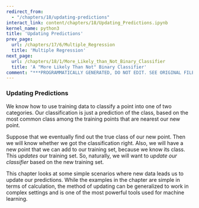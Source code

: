 ```yaml
---
redirect_from:
  - "/chapters/18/updating-predictions"
interact_link: content/chapters/18/Updating_Predictions.ipynb
kernel_name: python3
title: 'Updating Predictions'
prev_page:
  url: /chapters/17/6/Multiple_Regression
  title: 'Multiple Regression'
next_page:
  url: /chapters/18/1/More_Likely_than_Not_Binary_Classifier
  title: 'A "More Likely Than Not" Binary Classifier'
comment: "***PROGRAMMATICALLY GENERATED, DO NOT EDIT. SEE ORIGINAL FILES IN /content***"
---
```





### Updating Predictions
We know how to use training data to classify a point into one of two categories. Our classification is just a prediction of the class, based on the most common class among the training points that are nearest our new point. 

Suppose that we eventually find out the true class of our new point. Then we will know whether we got the classification right. Also, we will have a new point that we can add to our training set, because we know its class. This *updates* our training set. So, naturally, we will want to *update our classifier* based on the new training set.

This chapter looks at some simple scenarios where new data leads us to update our predictions. While the examples in the chapter are simple in terms of calculation, the method of updating can be generalized to work in complex settings and is one of the most powerful tools used for machine learning.
